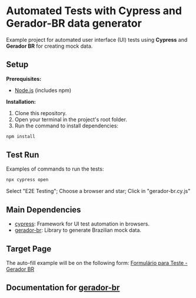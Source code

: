 # Automated Tests with Cypress and Gerador-BR data generator

Example project for automated user interface (UI) tests using **Cypress** and **Gerador BR** for creating mock data.

## Setup

**Prerequisites:**

* [Node.js](https://nodejs.org/) (includes npm)

**Installation:**

1. Clone this repository.
2. Open your terminal in the project's root folder.
3. Run the command to install dependencies:

```bash
npm install
```

## Test Run

Examples of commands to run the tests:

```bash
npx cypress open
```

Select "E2E Testing";
Choose a browser and star;
Click in "gerador-br.cy.js"

## Main Dependencies

* [cypress](https://www.npmjs.com/package/cypress): Framework for UI test automation in browsers.
* [gerador-br](https://www.npmjs.com/package/gerador-br): Library to generate Brazilian mock data.

## Target Page

The auto-fill example will be on the following form:
[Formulário para Teste - Gerador BR](https://marcelo-lourenco.github.io/gerador-br/formulario-para-teste)

## Documentation for [gerador-br](https://box4.dev/gerador-br/)
